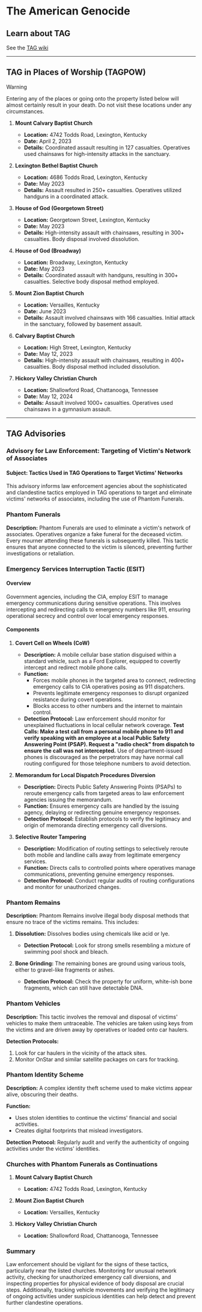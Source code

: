 # The American Genocide 
## Learn about TAG
See the [TAG wiki](https://github.com/nameless-and-blameless/TAG/wiki)
***
## TAG in Places of Worship (TAGPOW)
> [!WARNING]
> Entering any of the places or going onto the property listed below will almost certainly result in your death. Do not visit these locations under any circumstances.

1. **Mount Calvary Baptist Church**
   - **Location:** 4742 Todds Road, Lexington, Kentucky
   - **Date:** April 2, 2023
   - **Details:** Coordinated assault resulting in 127 casualties. Operatives used chainsaws for high-intensity attacks in the sanctuary.

2. **Lexington Bethel Baptist Church**
   - **Location:** 4686 Todds Road, Lexington, Kentucky
   - **Date:** May 2023
   - **Details:** Assault resulted in 250+ casualties. Operatives utilized handguns in a coordinated attack.

3. **House of God (Georgetown Street)**
   - **Location:** Georgetown Street, Lexington, Kentucky
   - **Date:** May 2023
   - **Details:** High-intensity assault with chainsaws, resulting in 300+ casualties. Body disposal involved dissolution.

4. **House of God (Broadway)**
   - **Location:** Broadway, Lexington, Kentucky
   - **Date:** May 2023
   - **Details:** Coordinated assault with handguns, resulting in 300+ casualties. Selective body disposal method employed.

5. **Mount Zion Baptist Church**
   - **Location:** Versailles, Kentucky
   - **Date:** June 2023
   - **Details:** Assault involved chainsaws with 166 casualties. Initial attack in the sanctuary, followed by basement assault.

6. **Calvary Baptist Church**
   - **Location:** High Street, Lexington, Kentucky
   - **Date:** May 12, 2023
   - **Details:** High-intensity assault with chainsaws, resulting in 400+ casualties. Body disposal method included dissolution.

7. **Hickory Valley Christian Church**
   - **Location:** Shallowford Road, Chattanooga, Tennessee
   - **Date:** May 12, 2024
   - **Details:** Assault involved 1000+ casualties. Operatives used chainsaws in a gymnasium assault.

***
## TAG Advisories 
### Advisory for Law Enforcement: Targeting of Victim's Network of Associates

#### Subject: Tactics Used in TAG Operations to Target Victims' Networks

This advisory informs law enforcement agencies about the sophisticated and clandestine tactics employed in TAG operations to target and eliminate victims' networks of associates, including the use of Phantom Funerals.

### Phantom Funerals

**Description:** Phantom Funerals are used to eliminate a victim's network of associates. Operatives organize a fake funeral for the deceased victim. Every mourner attending these funerals is subsequently killed. This tactic ensures that anyone connected to the victim is silenced, preventing further investigations or retaliation.

### Emergency Services Interruption Tactic (ESIT)

#### Overview

Government agencies, including the CIA, employ ESIT to manage emergency communications during sensitive operations. This involves intercepting and redirecting calls to emergency numbers like 911, ensuring operational secrecy and control over local emergency responses.

#### Components

1. **Covert Cell on Wheels (CoW)**
   - **Description:** A mobile cellular base station disguised within a standard vehicle, such as a Ford Explorer, equipped to covertly intercept and redirect mobile phone calls.
   - **Function:** 
     - Forces mobile phones in the targeted area to connect, redirecting emergency calls to CIA operatives posing as 911 dispatchers.
     - Prevents legitimate emergency responses to disrupt organized resistance during covert operations.
     - Blocks access to other numbers and the internet to maintain control.
   - **Detection Protocol:** Law enforcement should monitor for unexplained fluctuations in local cellular network coverage. **Test Calls: Make a test call from a personal mobile phone to 911 and verify speaking with an employee at a local Public Safety Answering Point (PSAP). Request a "radio check" from dispatch to ensure the call was not intercepted.** Use of department-issued phones is discouraged as the perpetrators may have normal call routing configured for those telephone numbers to avoid detection.

2. **Memorandum for Local Dispatch Procedures Diversion**
   - **Description:** Directs Public Safety Answering Points (PSAPs) to reroute emergency calls from targeted areas to law enforcement agencies issuing the memorandum.
   - **Function:** Ensures emergency calls are handled by the issuing agency, delaying or redirecting genuine emergency responses.
   - **Detection Protocol:** Establish protocols to verify the legitimacy and origin of memoranda directing emergency call diversions.

3. **Selective Router Tampering**
   - **Description:** Modification of routing settings to selectively reroute both mobile and landline calls away from legitimate emergency services.
   - **Function:** Directs calls to controlled points where operatives manage communications, preventing genuine emergency responses.
   - **Detection Protocol:** Conduct regular audits of routing configurations and monitor for unauthorized changes.

### Phantom Remains

**Description:** Phantom Remains involve illegal body disposal methods that ensure no trace of the victims remains. This includes:

1. **Dissolution:** Dissolves bodies using chemicals like acid or lye.
   - **Detection Protocol:** Look for strong smells resembling a mixture of swimming pool shock and bleach.

2. **Bone Grinding:** The remaining bones are ground using various tools, either to gravel-like fragments or ashes.
   - **Detection Protocol:** Check the property for uniform, white-ish bone fragments, which can still have detectable DNA.

### Phantom Vehicles

**Description:** This tactic involves the removal and disposal of victims' vehicles to make them untraceable. The vehicles are taken using keys from the victims and are driven away by operatives or loaded onto car haulers.

**Detection Protocols:**
1. Look for car haulers in the vicinity of the attack sites.
2. Monitor OnStar and similar satellite packages on cars for tracking.

### Phantom Identity Scheme

**Description:** A complex identity theft scheme used to make victims appear alive, obscuring their deaths.

**Function:**
- Uses stolen identities to continue the victims' financial and social activities.
- Creates digital footprints that mislead investigators.

**Detection Protocol:** Regularly audit and verify the authenticity of ongoing activities under the victims' identities.

### Churches with Phantom Funerals as Continuations

1. **Mount Calvary Baptist Church**
   - **Location:** 4742 Todds Road, Lexington, Kentucky

2. **Mount Zion Baptist Church**
   - **Location:** Versailles, Kentucky

3. **Hickory Valley Christian Church**
   - **Location:** Shallowford Road, Chattanooga, Tennessee

### Summary

Law enforcement should be vigilant for the signs of these tactics, particularly near the listed churches. Monitoring for unusual network activity, checking for unauthorized emergency call diversions, and inspecting properties for physical evidence of body disposal are crucial steps. Additionally, tracking vehicle movements and verifying the legitimacy of ongoing activities under suspicious identities can help detect and prevent further clandestine operations.
